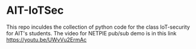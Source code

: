 # AIT-IoTSec
This repo inculdes the collection of python code for the class IoT-security for AIT's students. 
The video for NETPIE pub/sub demo is in this link https://youtu.be/UWvVu2ErmAc
